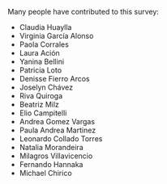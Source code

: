 Many people have contributed to this survey:

* Claudia Huaylla
* Virginia García Alonso
* Paola Corrales
* Laura Ación
* Yanina Bellini
* Patricia Loto
* Denisse Fierro Arcos
* Joselyn Chávez
* Riva Quiroga
* Beatriz Milz
* Elio Campitelli
* Andrea Gomez Vargas
* Paula Andrea Martinez
* Leonardo Collado Torres
* Natalia Morandeira
* Milagros Villavicencio
* Fernando Hannaka
* Michael Chirico
